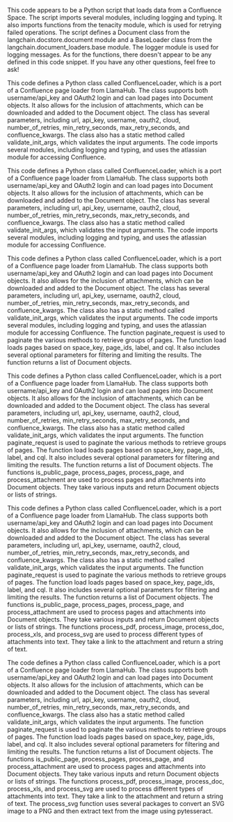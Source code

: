This code appears to be a Python script that loads data from a Confluence Space. The script imports several modules, including logging and typing. It also imports functions from the tenacity module, which is used for retrying failed operations. The script defines a Document class from the langchain.docstore.document module and a BaseLoader class from the langchain.document_loaders.base module. The logger module is used for logging messages. As for the functions, there doesn't appear to be any defined in this code snippet. If you have any other questions, feel free to ask!

This code defines a Python class called ConfluenceLoader, which is a port of a Confluence page loader from LlamaHub. The class supports both username/api_key and OAuth2 login and can load pages into Document objects. It also allows for the inclusion of attachments, which can be downloaded and added to the Document object. The class has several parameters, including url, api_key, username, oauth2, cloud, number_of_retries, min_retry_seconds, max_retry_seconds, and confluence_kwargs. The class also has a static method called validate_init_args, which validates the input arguments. The code imports several modules, including logging and typing, and uses the atlassian module for accessing Confluence.

This code defines a Python class called ConfluenceLoader, which is a port of a Confluence page loader from LlamaHub. The class supports both username/api_key and OAuth2 login and can load pages into Document objects. It also allows for the inclusion of attachments, which can be downloaded and added to the Document object. The class has several parameters, including url, api_key, username, oauth2, cloud, number_of_retries, min_retry_seconds, max_retry_seconds, and confluence_kwargs. The class also has a static method called validate_init_args, which validates the input arguments. The code imports several modules, including logging and typing, and uses the atlassian module for accessing Confluence.

This code defines a Python class called ConfluenceLoader, which is a port of a Confluence page loader from LlamaHub. The class supports both username/api_key and OAuth2 login and can load pages into Document objects. It also allows for the inclusion of attachments, which can be downloaded and added to the Document object. The class has several parameters, including url, api_key, username, oauth2, cloud, number_of_retries, min_retry_seconds, max_retry_seconds, and confluence_kwargs. The class also has a static method called validate_init_args, which validates the input arguments. The code imports several modules, including logging and typing, and uses the atlassian module for accessing Confluence. The function paginate_request is used to paginate the various methods to retrieve groups of pages. The function load loads pages based on space_key, page_ids, label, and cql. It also includes several optional parameters for filtering and limiting the results. The function returns a list of Document objects.

This code defines a Python class called ConfluenceLoader, which is a port of a Confluence page loader from LlamaHub. The class supports both username/api_key and OAuth2 login and can load pages into Document objects. It also allows for the inclusion of attachments, which can be downloaded and added to the Document object. The class has several parameters, including url, api_key, username, oauth2, cloud, number_of_retries, min_retry_seconds, max_retry_seconds, and confluence_kwargs. The class also has a static method called validate_init_args, which validates the input arguments. The function paginate_request is used to paginate the various methods to retrieve groups of pages. The function load loads pages based on space_key, page_ids, label, and cql. It also includes several optional parameters for filtering and limiting the results. The function returns a list of Document objects. The functions is_public_page, process_pages, process_page, and process_attachment are used to process pages and attachments into Document objects. They take various inputs and return Document objects or lists of strings.

This code defines a Python class called ConfluenceLoader, which is a port of a Confluence page loader from LlamaHub. The class supports both username/api_key and OAuth2 login and can load pages into Document objects. It also allows for the inclusion of attachments, which can be downloaded and added to the Document object. The class has several parameters, including url, api_key, username, oauth2, cloud, number_of_retries, min_retry_seconds, max_retry_seconds, and confluence_kwargs. The class also has a static method called validate_init_args, which validates the input arguments. The function paginate_request is used to paginate the various methods to retrieve groups of pages. The function load loads pages based on space_key, page_ids, label, and cql. It also includes several optional parameters for filtering and limiting the results. The function returns a list of Document objects. The functions is_public_page, process_pages, process_page, and process_attachment are used to process pages and attachments into Document objects. They take various inputs and return Document objects or lists of strings. The functions process_pdf, process_image, process_doc, process_xls, and process_svg are used to process different types of attachments into text. They take a link to the attachment and return a string of text.

The code defines a Python class called ConfluenceLoader, which is a port of a Confluence page loader from LlamaHub. The class supports both username/api_key and OAuth2 login and can load pages into Document objects. It also allows for the inclusion of attachments, which can be downloaded and added to the Document object. The class has several parameters, including url, api_key, username, oauth2, cloud, number_of_retries, min_retry_seconds, max_retry_seconds, and confluence_kwargs. The class also has a static method called validate_init_args, which validates the input arguments. The function paginate_request is used to paginate the various methods to retrieve groups of pages. The function load loads pages based on space_key, page_ids, label, and cql. It also includes several optional parameters for filtering and limiting the results. The function returns a list of Document objects. The functions is_public_page, process_pages, process_page, and process_attachment are used to process pages and attachments into Document objects. They take various inputs and return Document objects or lists of strings. The functions process_pdf, process_image, process_doc, process_xls, and process_svg are used to process different types of attachments into text. They take a link to the attachment and return a string of text. The process_svg function uses several packages to convert an SVG image to a PNG and then extract text from the image using pytesseract.

